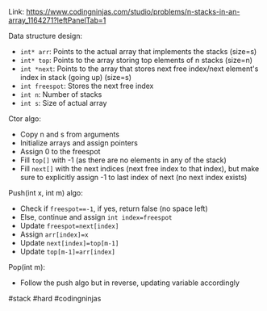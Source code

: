 Link: https://www.codingninjas.com/studio/problems/n-stacks-in-an-array_1164271?leftPanelTab=1

Data structure design:
- `int* arr`: Points to the actual array that implements the stacks (size=s)
- `int* top`: Points to the array storing top elements of n stacks (size=n)
- `int *next`: Points to the array that stores next free index/next element's index in stack (going up) (size=s) 
- `int freespot`: Stores the next free index
- `int n`: Number of stacks 
- `int s`: Size of actual array

Ctor algo:
- Copy n and s from arguments
- Initialize arrays and assign pointers
- Assign 0 to the freespot
- Fill `top[]` with -1 (as there are no elements in any of the stack)
- Fill `next[]` with the next indices (next free index to that index), but make sure to explicitly assign -1 to last index of next (no next index exists)

Push(int x, int m) algo:
- Check if `freespot==-1`, if yes, return false (no space left)
- Else, continue and assign `int index=freespot`
- Update `freespot=next[index]`
- Assign `arr[index]=x`
- Update `next[index]=top[m-1]`
- Update `top[m-1]=arr[index]`

Pop(int m):
- Follow the push algo but in reverse, updating variable accordingly


#stack #hard #codingninjas 